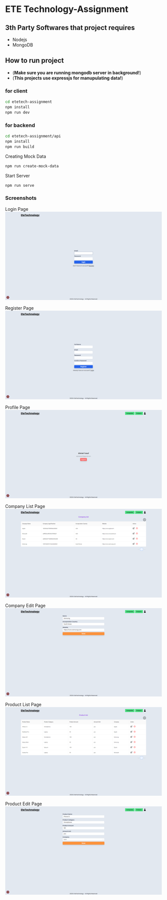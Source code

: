 # ETE Technology-Assignment

## 3th Party Softwares that project requires

- Nodejs
- MongoDB

## How to run project

- (**Make sure you are running mongodb server in background!**)
- (**This projects use expressjs for manupulating data!**)

### for client

```bash
cd etetech-assignment
npm install
npm run dev
```

### for backend

```bash
cd etetech-assignment/api
npm install
npm run build
```

Creating Mock Data

```bash
npm run create-mock-data
```

Start Server

```bash
npm run serve
```

### Screenshots

Login Page
![Screenshot](/screenshots/Login.png?raw=true "Login Page")

Register Page
![Screenshot](/screenshots/Register.png?raw=true "Register Page")

Profile Page
![Screenshot](/screenshots/Profile.png?raw=true "Profile Page")

Company List Page
![Screenshot](/screenshots/CompanyList.png?raw=true "Company List Page")

Company Edit Page
![Screenshot](/screenshots/CompanyEdit.png?raw=true "Company Edit Page")

Product List Page
![Screenshot](/screenshots/ProductList.png?raw=true "Product List Page")

Product Edit Page
![Screenshot](/screenshots/ProductEdit.png?raw=true "Product Edit Page")
